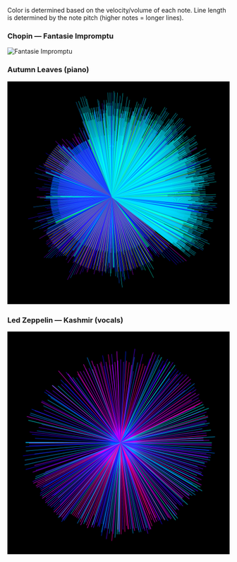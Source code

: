 Color is determined based on the velocity/volume of each note. Line length is determined by the note pitch (higher notes = longer lines).

### Chopin — Fantasie Impromptu

![Fantasie Impromptu](https://raw.githubusercontent.com/caseycallow/p5/master/src/drawings/Chopin.png)

### Autumn Leaves (piano)

![Autumn Leaves](https://raw.githubusercontent.com/caseycallow/p5/master/src/drawings/AutumnLeaves.png)

### Led Zeppelin — Kashmir (vocals)

![Zeppelin](https://raw.githubusercontent.com/caseycallow/p5/master/src/drawings/Zeppelin.png)
